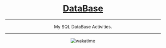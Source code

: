 <div align="center">
  
# [DataBase](https://github.com/BrenoFariasdaSilva/DataBase)

</div>

<div align="center">

--- 

My SQL DataBase Activities.

--- 

</div>

<p align="center">
  <img src="https://wakatime.com/badge/github/BrenoFariasdaSilva/DataBase.svg" alt="wakatime" />
</p>
